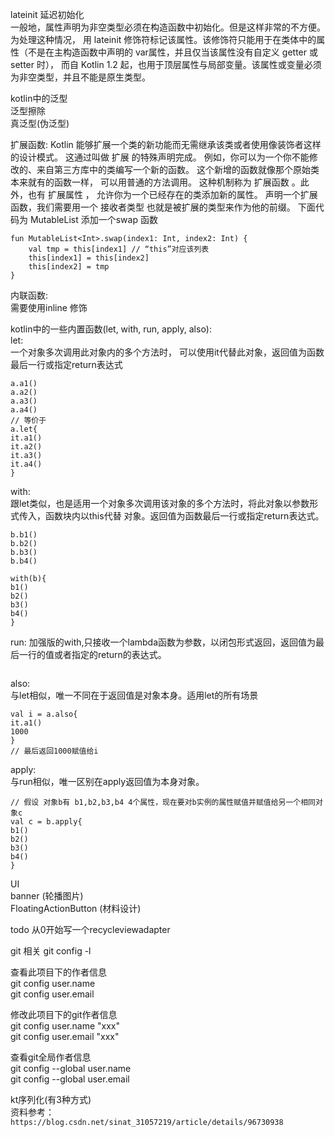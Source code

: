 lateinit 延迟初始化  
一般地，属性声明为非空类型必须在构造函数中初始化。但是这样非常的不方便。为处理这种情况，
用 lateinit 修饰符标记该属性。该修饰符只能用于在类体中的属性（不是在主构造函数中声明的 var属性，并且仅当该属性没有自定义 getter 或 setter 时），
而自 Kotlin 1.2 起，也用于顶层属性与局部变量。该属性或变量必须为非空类型，并且不能是原生类型。   

kotlin中的泛型          
泛型擦除  
真泛型(伪泛型)  

扩展函数:
Kotlin 能够扩展一个类的新功能而无需继承该类或者使用像装饰者这样的设计模式。 这通过叫做 扩展 的特殊声明完成。 
例如，你可以为一个你不能修改的、来自第三方库中的类编写一个新的函数。 这个新增的函数就像那个原始类本来就有的函数一样，
可以用普通的方法调用。 这种机制称为 扩展函数 。此外，也有 扩展属性 ， 允许你为一个已经存在的类添加新的属性。
声明一个扩展函数，我们需要用一个 接收者类型 也就是被扩展的类型来作为他的前缀。 
下面代码为 MutableList<Int> 添加一个swap 函数
```
fun MutableList<Int>.swap(index1: Int, index2: Int) {
    val tmp = this[index1] // “this”对应该列表
    this[index1] = this[index2]
    this[index2] = tmp
}
```  

内联函数:   
需要使用inline 修饰


 
kotlin中的一些内置函数(let, with, run, apply, also):  
let:  
一个对象多次调用此对象内的多个方法时，
可以使用it代替此对象，返回值为函数最后一行或指定return表达式       
```
a.a1()
a.a2()
a.a3()
a.a4()
// 等价于
a.let{
it.a1()
it.a2()
it.a3()
it.a4()
}
```
with:   
跟let类似，也是适用一个对象多次调用该对象的多个方法时，将此对象以参数形式传入，函数块内以this代替
对象。返回值为函数最后一行或指定return表达式。
```
b.b1()
b.b2()
b.b3()
b.b4()

with(b){
b1()
b2()
b3()
b4()
}
```
run:
加强版的with,只接收一个lambda函数为参数，以闭包形式返回，返回值为最后一行的值或者指定的return的表达式。   
```

```
also:  
与let相似，唯一不同在于返回值是对象本身。适用let的所有场景
```
val i = a.also{
it.a1()
1000
}
// 最后返回1000赋值给i
```
apply:  
与run相似，唯一区别在apply返回值为本身对象。
```
// 假设 对象b有 b1,b2,b3,b4 4个属性，现在要对b实例的属性赋值并赋值给另一个相同对象c
val c = b.apply{
b1()
b2()
b3()
b4()
}
```
UI  
banner (轮播图片)   
FloatingActionButton  (材料设计)   

todo
从0开始写一个recycleviewadapter

git 相关
git config -l

查看此项目下的作者信息   
git config user.name    
git config user.email   

修改此项目下的git作者信息  
git config user.name "xxx"  
git config user.email "xxx"   

查看git全局作者信息  
git config --global user.name  
git config --global user.email  


kt序列化(有3种方式)   
资料参考： ``https://blog.csdn.net/sinat_31057219/article/details/96730938``